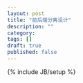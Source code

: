 ```yaml
---
layout: post
title: "前后端分离设计"
description: ""
category: 
tags: []
draft: true
published: false
---
```


{% include JB/setup %}

